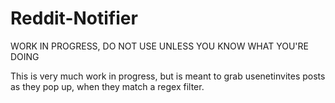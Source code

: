 # Reddit-Notifier

WORK IN PROGRESS, DO NOT USE UNLESS YOU KNOW WHAT YOU'RE DOING

This is very much work in progress, but is meant to grab usenetinvites posts as they pop up, when they match a regex filter.
